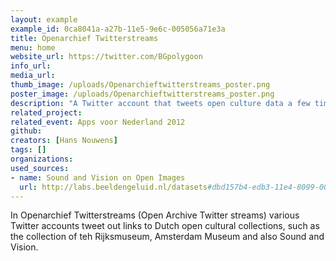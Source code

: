 ```yaml
---
layout: example
example_id: 0ca8041a-a27b-11e5-9e6c-005056a71e3a
title: Openarchief Twitterstreams
menu: home
website_url: https://twitter.com/BGpolygoon
info_url: 
media_url: 
thumb_image: /uploads/Openarchieftwitterstreams_poster.png
poster_image: /uploads/Openarchieftwitterstreams_poster.png
description: "A Twitter account that tweets open culture data a few times a day"
related_project: 
related_event: Apps voor Nederland 2012
github: 
creators: [Hans Nouwens]
tags: []
organizations: 
used_sources: 
- name: Sound and Vision on Open Images
  url: http://labs.beeldengeluid.nl/datasets#dbd157b4-edb3-11e4-8099-005056a71e3a
---
```

<p>In Openarchief Twitterstreams (Open Archive Twitter streams) various Twitter accounts tweet out links to Dutch open cultural&nbsp;collections, such as the collection of teh Rijksmuseum, Amsterdam Museum and also Sound and Vision.&nbsp;</p>
